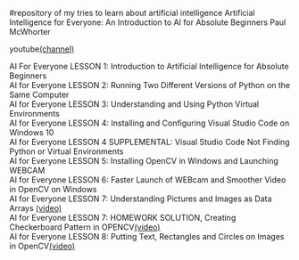#repository of my tries to learn about artificial intelligence
Artificial Intelligence for Everyone: An Introduction to AI for Absolute Beginners
Paul McWhorter

youtube[(channel)](https://www.youtube.com/playlist?list=PLGs0VKk2DiYyXlbJVaE8y1qr24YldYNDm)<br>

AI For Everyone LESSON 1: Introduction to Artificial Intelligence for Absolute Beginners<br>
AI for Everyone LESSON 2: Running Two Different Versions of Python on the Same Computer<br>
AI for Everyone LESSON 3: Understanding and Using Python Virtual Environments<br>
AI for Everyone LESSON 4: Installing and Configuring Visual Studio Code on Windows 10<br>
AI for Everyone LESSON 4 SUPPLEMENTAL: Visual Studio Code Not Finding Python or Virtual Environments<br>
AI for Everyone LESSON 5: Installing OpenCV in Windows and Launching WEBCAM<br>
AI for Everyone LESSON 6: Faster Launch of WEBcam and Smoother Video in OpenCV on Windows<br>
AI for Everyone LESSON 7: Understanding Pictures and Images as Data Arrays [(video)](https://www.youtube.com/watch?v=W43MpRroplA&list=PLGs0VKk2DiYyXlbJVaE8y1qr24YldYNDm&index=10)<br>
AI for Everyone LESSON 7: HOMEWORK SOLUTION, Creating Checkerboard Pattern in OPENCV[(video)](https://www.youtube.com/watch?v=Fpqa5mcHoTE&list=PLGs0VKk2DiYyXlbJVaE8y1qr24YldYNDm&index=16)<br>
AI for Everyone LESSON 8: Putting Text, Rectangles and Circles on Images in OpenCV[(video)](https://www.youtube.com/watch?v=97HA3NeYjus&list=PLGs0VKk2DiYyXlbJVaE8y1qr24YldYNDm&index=12)<br>